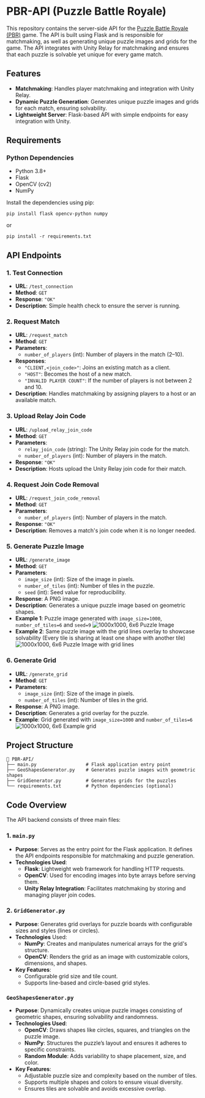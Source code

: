 # PBR-API (Puzzle Battle Royale)

This repository contains the server-side API for the [Puzzle Battle Royale (PBR)](https://github.com/SamuelSoNChino/PBR) game. The API is built using Flask and is responsible for matchmaking, as well as generating unique puzzle images and grids for the game. The API integrates with Unity Relay for matchmaking and ensures that each puzzle is solvable yet unique for every game match.


## Features

- **Matchmaking**: Handles player matchmaking and integration with Unity Relay.
- **Dynamic Puzzle Generation**: Generates unique puzzle images and grids for each match, ensuring solvability.
- **Lightweight Server**: Flask-based API with simple endpoints for easy integration with Unity.

## Requirements

### Python Dependencies

- Python 3.8+
- Flask
- OpenCV (cv2)
- NumPy

Install the dependencies using pip:


    pip install flask opencv-python numpy

or 

    pip install -r requirements.txt

## API Endpoints
### 1. Test Connection

- **URL**: `/test_connection`
- **Method**: `GET`
- **Response**: `"OK"`
- **Description**: Simple health check to ensure the server is running.

### 2. Request Match

- **URL**: `/request_match`
- **Method**: `GET`
- **Parameters**:
    - `number_of_players` (int): Number of players in the match (2–10).
- **Responses**:
    - `"CLIENT,<join_code>"`: Joins an existing match as a client.
    - `"HOST"`: Becomes the host of a new match.
    - `"INVALID PLAYER COUNT"`: If the number of players is not between 2 and 10.
- **Description**: Handles matchmaking by assigning players to a host or an available match.

### 3. Upload Relay Join Code

- **URL**: `/upload_relay_join_code`
- **Method**: `GET`
- **Parameters**:
    - `relay_join_code` (string): The Unity Relay join code for the match.
    - `number_of_players` (int): Number of players in the match.
- **Response**: `"OK"`
- **Description**: Hosts upload the Unity Relay join code for their match.

### 4. Request Join Code Removal

- **URL**: `/request_join_code_removal`
- **Method**: `GET`
- **Parameters**:
    - `number_of_players` (int): Number of players in the match.
- **Response**: `"OK"`
- **Description**: Removes a match's join code when it is no longer needed.

### 5. Generate Puzzle Image

- **URL**: `/generate_image`
- **Method**: `GET`
- **Parameters**:
    - `image_size` (int): Size of the image in pixels.
    - `number_of_tiles` (int): Number of tiles in the puzzle.
    - `seed` (int): Seed value for reproducibility.
- **Response**: A PNG image.
- **Description**: Generates a unique puzzle image based on geometric shapes.
- **Example 1**: Puzzle image generated with `image_size=1000`, `number_of_tiles=6` and `seed=9`
![1000x1000, 6x6 Puzzle Image](/assets/image_showcase1.png)
- **Example 2**: Same puzzle image with the grid lines overlay to showcase solvability (Every tile is sharing at least one shape with another tile)
![1000x1000, 6x6 Puzzle Image with grid lines](/assets/image_showcase2.png)

### 6. Generate Grid

- **URL**: `/generate_grid`
- **Method**: `GET`
- **Parameters**:
    - `image_size` (int): Size of the image in pixels.
    - `number_of_tiles` (int): Number of tiles in the grid.
- **Response**: A PNG image.
- **Description**: Generates a grid overlay for the puzzle.
- **Example**: Grid generated with `image_size=1000` and `number_of_tiles=6`
![1000x1000, 6x6 Example grid](/assets/grid_showcase.png)

## Project Structure

    📂 PBR-API/
    ├── main.py                  # Flask application entry point
    ├── GeoShapesGenerator.py    # Generates puzzle images with geometric shapes
    ├── GridGenerator.py         # Generates grids for the puzzles
    └── requirements.txt         # Python dependencies (optional)

## Code Overview

The API backend consists of three main files:

### 1. `main.py`
- **Purpose**: Serves as the entry point for the Flask application. It defines the API endpoints responsible for matchmaking and puzzle generation.
- **Technologies Used**:
    - **Flask**: Lightweight web framework for handling HTTP requests.
    - **OpenCV**: Used for encoding images into byte arrays before serving them.
    - **Unity Relay Integration**: Facilitates matchmaking by storing and managing player join codes.

### 2. `GridGenerator.py`
- **Purpose**: Generates grid overlays for puzzle boards with configurable sizes and styles (lines or circles).
- **Technologies** Used:
    - **NumPy**: Creates and manipulates numerical arrays for the grid's structure.
    - **OpenCV**: Renders the grid as an image with customizable colors, dimensions, and shapes.
- **Key Features**:
    - Configurable grid size and tile count.
    - Supports line-based and circle-based grid styles.

### `GeoShapesGenerator.py`
- **Purpose**: Dynamically creates unique puzzle images consisting of geometric shapes, ensuring solvability and randomness.
- **Technologies Used**:
    - **OpenCV**: Draws shapes like circles, squares, and triangles on the puzzle image.
    - **NumPy**: Structures the puzzle’s layout and ensures it adheres to specific constraints.
    - **Random Module**: Adds variability to shape placement, size, and color.
- **Key Features**:
    - Adjustable puzzle size and complexity based on the number of tiles.
    - Supports multiple shapes and colors to ensure visual diversity.
    - Ensures tiles are solvable and avoids excessive overlap.
